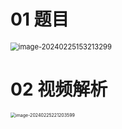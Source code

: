 # 01 题目

<img src="https://cvp.oss-cn-shanghai.aliyuncs.com/picgo/202402251532380.png" alt="image-20240225153213299" style="zoom: 80%;" />



# 02 视频解析

<img src="https://cvp.oss-cn-shanghai.aliyuncs.com/picgo/202402252212993.png" alt="image-20240225221203599" style="zoom:50%;" />